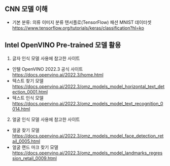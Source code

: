 ## CNN 모델 이해
* 기본 분류: 의류 이미지 분류 텐서플로(TensorFlow) 패션 MNIST 데이터셋 <br>
 https://www.tensorflow.org/tutorials/keras/classification?hl=ko

## Intel OpenVINO Pre-trained 모델 활용

1. 글자 인식 모델 사용에 참고한 사이트
- 인텔 OpenVINO 2022.3 공식 사이트  https://docs.openvino.ai/2022.3/home.html
- 텍스트 찾기 모델  https://docs.openvino.ai/2022.3/omz_models_model_horizontal_text_detection_0001.html
- 텍스트 인식 모델  https://docs.openvino.ai/2022.3/omz_models_model_text_recognition_0014.html

2. 얼굴 인식 모델 사용에 참고한 사이트
- 얼굴 찾기 모델  https://docs.openvino.ai/2022.3/omz_models_model_face_detection_retail_0005.html
- 얼굴 랜드 마크 찾기 모델  https://docs.openvino.ai/2022.3/omz_models_model_landmarks_regression_retail_0009.html
